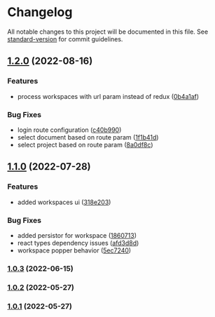 # Changelog

All notable changes to this project will be documented in this file. See [standard-version](https://github.com/conventional-changelog/standard-version) for commit guidelines.

## [1.2.0](https://github.com/DocItdev/docit-web/compare/v1.1.0...v1.2.0) (2022-08-16)


### Features

* process workspaces with url param instead of redux ([0b4a1af](https://github.com/DocItdev/docit-web/commit/0b4a1af3ec905b58575c04ba51f196264c7a3982))


### Bug Fixes

* login route configuration ([c40b990](https://github.com/DocItdev/docit-web/commit/c40b990aa4c4b1c06bc35ea39de90e3763514424))
* select document  based on route param ([1f1b41d](https://github.com/DocItdev/docit-web/commit/1f1b41dfa80acbf81cad9369ee35ce880039b5c1))
* select project based on route param ([8a0df8c](https://github.com/DocItdev/docit-web/commit/8a0df8cafda2014703f80e2b39a930da80731bcb))

## [1.1.0](https://github.com/DocItdev/docit-web/compare/v1.0.3...v1.1.0) (2022-07-28)


### Features

* added workspaces ui ([318e203](https://github.com/DocItdev/docit-web/commit/318e2037edfbb2ec718277d0d1b39caf53b04685))


### Bug Fixes

* added persistor for workspace ([1860713](https://github.com/DocItdev/docit-web/commit/186071374769a195a997c40213d44258e14bc21d))
* react types dependency issues ([afd3d8d](https://github.com/DocItdev/docit-web/commit/afd3d8df34592c45698b9edfe2f8de4e582ff2b3))
* workspace popper behavior ([5ec7240](https://github.com/DocItdev/docit-web/commit/5ec72401da1aa59ada4a56f50c0effc36abdbba4))

### [1.0.3](https://github.com/DocItdev/docit-web/compare/v1.0.2...v1.0.3) (2022-06-15)

### [1.0.2](https://github.com/DocItdev/docit-web/compare/v1.0.0...v1.0.2) (2022-05-27)

### [1.0.1](https://github.com/DocItdev/docit-web/compare/v1.0.0...v1.0.1) (2022-05-27)
